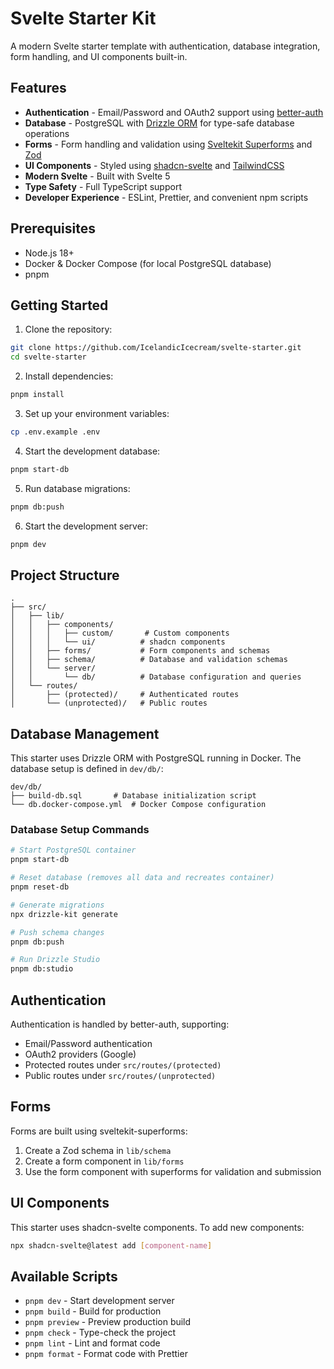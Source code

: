# Svelte Starter Kit

A modern Svelte starter template with authentication, database integration, form handling, and UI components built-in.

## Features

- **Authentication** - Email/Password and OAuth2 support using [better-auth](https://www.better-auth.com/)
- **Database** - PostgreSQL with [Drizzle ORM](https://orm.drizzle.team/) for type-safe database operations
- **Forms** - Form handling and validation using [Sveltekit Superforms](https://superforms.rocks/) and [Zod](https://zod.dev/)
- **UI Components** - Styled using [shadcn-svelte](https://next.shadcn-svelte.com/) and [TailwindCSS](https://tailwindcss.com/)
- **Modern Svelte** - Built with Svelte 5
- **Type Safety** - Full TypeScript support
- **Developer Experience** - ESLint, Prettier, and convenient npm scripts

## Prerequisites

- Node.js 18+
- Docker & Docker Compose (for local PostgreSQL database)
- pnpm

## Getting Started

1. Clone the repository:

```bash
git clone https://github.com/IcelandicIcecream/svelte-starter.git
cd svelte-starter
```

2. Install dependencies:

```bash
pnpm install
```

3. Set up your environment variables:

```bash
cp .env.example .env
```

4. Start the development database:

```bash
pnpm start-db
```

5. Run database migrations:

```bash
pnpm db:push
```

6. Start the development server:

```bash
pnpm dev
```

## Project Structure

```
.
├── src/
│   ├── lib/
│   │   ├── components/
│   │   │   ├── custom/       # Custom components
│   │   │   └── ui/          # shadcn components
│   │   ├── forms/           # Form components and schemas
│   │   ├── schema/          # Database and validation schemas
│   │   └── server/
│   │       └── db/          # Database configuration and queries
│   └── routes/
│       ├── (protected)/     # Authenticated routes
│       └── (unprotected)/   # Public routes
```

## Database Management

This starter uses Drizzle ORM with PostgreSQL running in Docker. The database setup is defined in `dev/db/`:

```
dev/db/
├── build-db.sql       # Database initialization script
└── db.docker-compose.yml  # Docker Compose configuration
```

### Database Setup Commands

```bash
# Start PostgreSQL container
pnpm start-db

# Reset database (removes all data and recreates container)
pnpm reset-db

# Generate migrations
npx drizzle-kit generate

# Push schema changes
pnpm db:push

# Run Drizzle Studio
pnpm db:studio
```

## Authentication

Authentication is handled by better-auth, supporting:

- Email/Password authentication
- OAuth2 providers (Google)
- Protected routes under `src/routes/(protected)`
- Public routes under `src/routes/(unprotected)`

## Forms

Forms are built using sveltekit-superforms:

1. Create a Zod schema in `lib/schema`
2. Create a form component in `lib/forms`
3. Use the form component with superforms for validation and submission

## UI Components

This starter uses shadcn-svelte components. To add new components:

```bash
npx shadcn-svelte@latest add [component-name]
```

## Available Scripts

- `pnpm dev` - Start development server
- `pnpm build` - Build for production
- `pnpm preview` - Preview production build
- `pnpm check` - Type-check the project
- `pnpm lint` - Lint and format code
- `pnpm format` - Format code with Prettier
